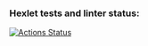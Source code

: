 ### Hexlet tests and linter status:
[![Actions Status](https://github.com/BrovkinaAlexandra/qa-engineer-project-85/actions/workflows/hexlet-check.yml/badge.svg)](https://github.com/BrovkinaAlexandra/qa-engineer-project-85/actions)